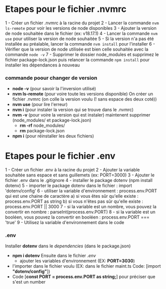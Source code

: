 # Etapes pour le fichier .nvmrc

1 - Créer un fichier .nvmrc à la racine du projet
2 - Lancer la commande `nvm ls-remote` pour voir les versions de node disponibles
3 - Ajouter la version de node souhaitée dans le fichier (ex: v18.17.1)
4 - Lancer la commande `nvm use` pour utiliser la version de node souhaitée
5 - Si la version n'a pas été installée au préalable, lancer la commande `nvm install` pour l'installer
6 - Vérifier que la version de node utilisée est bien celle souhaitée avec la commande `node -v`
7 - Supprimer le dossier node_modules et supprimez le fichier package-lock.json puis relancer la commande `npm install` pour installer les dépendances à nouveau

### commande poour changer de version

- **node -v** (pour savoir la l'inversion utilisé)
- **nvm ls-remote** (pour voire toute les versions disponible)
  On créer un fichier .nvmrc (on colle la version voulu (! sans espace des deux coté))
- **nvm use** (pour lire l'erreur)
- **nvm i** (pour instaler la version qui se trouve dans le .nvmrc)
- **nvm -v** (pour voire la version qui est instaler)
  maintenent supprimer (node_modules/ et package-lock.json)
  - **rm -rf** node_modules/
  - **rm** package-lock.json
- **npm i** (pour réinstaller les deux fichiers)


# Etapes pour le fichier .env

1 - Créer un fichier .env à la racine du projet
2 - Ajouter la variable souhaitée sans espace et sans guillemets (ex: PORT=3000)
3 - Ajouter le fichier .env dans le .gitignore
4 - installer le package dotenv (npm install dotenv)
5 - importer le package dotenv dans le fichier : import 'dotenv/config'
6 - utiliser la variable d'environnement : process.env.PORT qui est une chaine de caractère
    a) si vous êtes sûr qu'elle existe : process.env.PORT as string
    b) si vous n'êtes pas sûr qu'elle existe : process.env.PORT || 3000
7 - si la variable est un nombre, vous pouvez la convertir en nombre : parseInt(process.env.PORT)
8 - si la variable est un booléen, vous pouvez la convertir en booléen : process.env.PORT === 'true'
9 - Utilisez la variable d'environnement dans le code

###  .env 

Installer **dotenv** dans le *dependencies* (dans le package.json)
- **npm i dotenv**
  Ensuite dans le fichier *.env* 
    - ajouter les variables d'environnement (EX: **PORT=3030**)
- l'importer dans le fichier voulu (EX: dans le fichier maint.ts Code: [import **"dotenv/config"**])
- Code [**const PORT = process.env.PORT as string;**] pour préciser que s'est un number